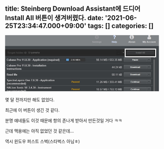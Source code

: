 title: Steinberg Download Assistant에 드디어 Install All 버튼이 생겨버렸다.
date: '2021-06-25T23:34:47.000+09:00'
tags: []
categories: []
---
![install_all.jpg](/files/2021/jun/25/731dff62745c8928951f27d6d194552a.jpg)

몇 달 전까지만 해도 없었다.

최근에 이 버튼이 생긴 것 같다.

분명 얘네들도 이것 때문에 항의 존나게 받아서 만든것일 거다 ㅋㅋ

근데 맥용에는 아직 없었던 것 같은데...

역시 윈도우 퍼스트 스벅(스타벅스 아님ㅎ)